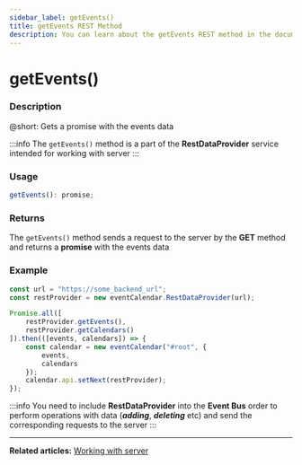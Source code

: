```yaml
---
sidebar_label: getEvents()
title: getEvents REST Method
description: You can learn about the getEvents REST method in the documentation of the DHTMLX JavaScript Event Calendar library. Browse developer guides and API reference, try out code examples and live demos, and download a free 30-day evaluation version of DHTMLX Event Calendar.
---
```


# getEvents()

### Description

@short: Gets a promise with the events data

:::info
The `getEvents()` method is a part of the **RestDataProvider** service intended for working with server
:::

### Usage

~~~jsx {}
getEvents(): promise;
~~~

### Returns

The `getEvents()` method sends a request to the server by the **GET** method and returns a **promise** with the events data

### Example

~~~jsx {5,9}
const url = "https://some_backend_url";
const restProvider = new eventCalendar.RestDataProvider(url);

Promise.all([
    restProvider.getEvents(),
    restProvider.getCalendars()
]).then(([events, calendars]) => {
    const calendar = new eventCalendar("#root", {
        events,
        calendars
    });
    calendar.api.setNext(restProvider);
});
~~~

:::info
You need to include **RestDataProvider** into the **Event Bus** order to perform operations with data (***adding***, ***deleting*** etc) and send the corresponding requests to the server
:::

---

**Related articles:** [Working with server](/guides/working_with_server)
